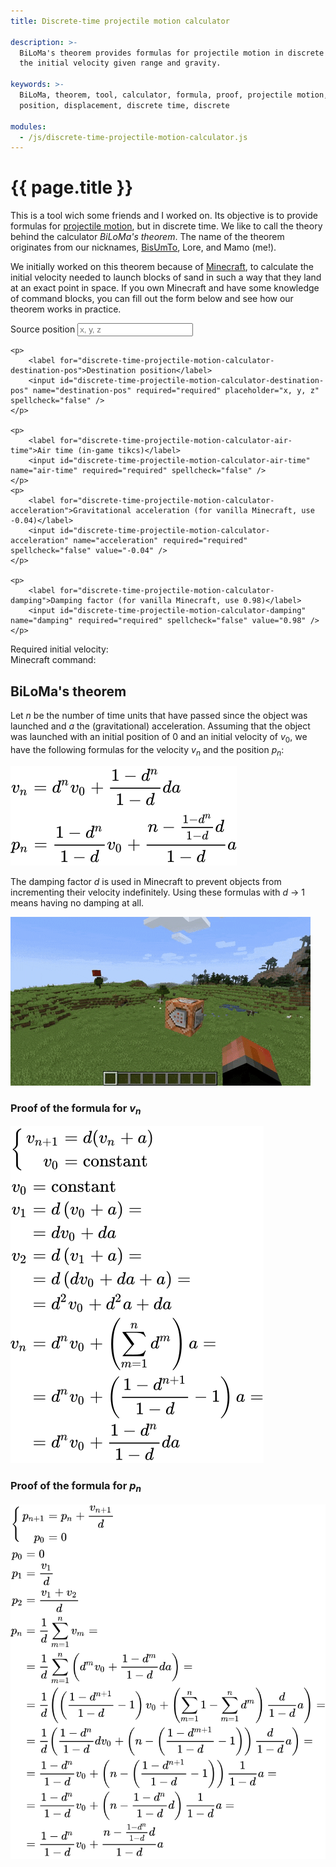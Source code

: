 ```yaml
---
title: Discrete-time projectile motion calculator

description: >-
  BiLoMa's theorem provides formulas for projectile motion in discrete time. An online tool is provided to calculate
  the initial velocity given range and gravity.

keywords: >-
  BiLoMa, theorem, tool, calculator, formula, proof, projectile motion, projectile, motion, initial velocity, velocity,
  position, displacement, discrete time, discrete

modules:
  - /js/discrete-time-projectile-motion-calculator.js
---
```


# {{ page.title }} #

This is a tool wich some friends and I worked on. Its objective is to provide formulas for
[projectile motion](https://en.wikipedia.org/wiki/Projectile_motion), but in discrete time. We like to call the
theory behind the calculator _BiLoMa's theorem_. The name of the theorem originates from our nicknames,
[BisUmTo](https://bisumto.it/), Lore, and Mamo (me!).

We initially worked on this theorem because of [Minecraft](https://www.minecraft.net/), to calculate the initial
velocity needed to launch blocks of sand in such a way that they land at an exact point in
space. If you own Minecraft and have some knowledge of command blocks, you can fill out the form
below and see how our theorem works in practice.

<form id="discrete-time-projectile-motion-calculator">
	<p>
		<label for="discrete-time-projectile-motion-calculator-source-pos">Source position</label>
		<input id="discrete-time-projectile-motion-calculator-source-pos" name="source-pos" required="required" placeholder="x, y, z" spellcheck="false" />
	</p>

	<p>
		<label for="discrete-time-projectile-motion-calculator-destination-pos">Destination position</label>
		<input id="discrete-time-projectile-motion-calculator-destination-pos" name="destination-pos" required="required" placeholder="x, y, z" spellcheck="false" />
	</p>

	<p>
		<label for="discrete-time-projectile-motion-calculator-air-time">Air time (in-game tikcs)</label>
		<input id="discrete-time-projectile-motion-calculator-air-time" name="air-time" required="required" spellcheck="false" />
	</p>
	<p>
		<label for="discrete-time-projectile-motion-calculator-acceleration">Gravitational acceleration (for vanilla Minecraft, use -0.04)</label>
		<input id="discrete-time-projectile-motion-calculator-acceleration" name="acceleration" required="required" spellcheck="false" value="-0.04" />
	</p>

	<p>
		<label for="discrete-time-projectile-motion-calculator-damping">Damping factor (for vanilla Minecraft, use 0.98)</label>
		<input id="discrete-time-projectile-motion-calculator-damping" name="damping" required="required" spellcheck="false" value="0.98" />
	</p>
</form>

Required initial velocity: <output id="discrete-time-projectile-motion-calculator-result"></output> \
Minecraft command: <output for="discrete-time-projectile-motion-calculator-source-pos discrete-time-projectile-motion-calculator-destination-pos discrete-time-projectile-motion-calculator-air-time discrete-time-projectile-motion-calculator-acceleration discrete-time-projectile-motion-calculator-damping"><code id="discrete-time-projectile-motion-calculator-command"></code></output>


## BiLoMa's theorem ##

Let <i>n</i> be the number of time units that have passed since the object was launched and <i>a</i> the
(gravitational) acceleration. Assuming that the object was launched with an initial position of 0 and an initial
velocity of <i>v</i><sub>0</sub>, we have the following formulas for the velocity <i>v</i><sub><i>n</i></sub> and the
position <i>p</i><sub><i>n</i></sub>:

![BiLoMa’s theorem](/img/discrete-time-projectile-motion-calculator/theorem.svg)

The damping factor <i>d</i> is used in Minecraft to prevent objects from incrementing their velocity indefinitely.
Using these formulas with <span class="nowrap"><i>d</i> → 1</span> means having no damping at all.

![A block of sand landing exactly where predicted by the theorem](/img/discrete-time-projectile-motion-calculator/example.gif)


### Proof of the formula for <i>v<sub>n</sub></i> ###

![Proof of the formula for vn](/img/discrete-time-projectile-motion-calculator/vn-proof.svg)


### Proof of the formula for <i>p<sub>n</sub></i> ###

![Proof of the formula for pn](/img/discrete-time-projectile-motion-calculator/pn-proof.svg)